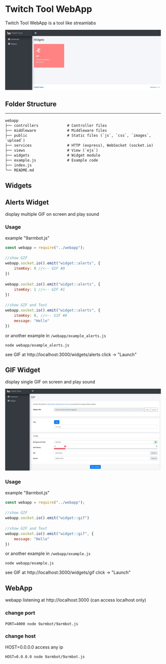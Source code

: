 # Twitch Tool WebApp

Twitch Tool WebApp is a tool like streamlabs

![screenshot](screenshot/screenshot1.jpg)

## Folder Structure
--------------
    webapp
    ├── controllers             # Controller files
    ├── middleware              # Middleware files
    ├── public                  # Static files (`js`, `css`, `images`, `upload`)
    ├── services                # HTTP (express), WebSocket (socket.io)
    ├── views                   # View (`ejs`)
    ├── widgets                 # Widget module
    ├── example.js              # Example code 
    ├── index.js
    └── README.md

## Widgets

## Alerts Widget
display multiple GIF on screen and play sound

### Usage
example "9armbot.js"
```javascript
const webapp = require("../webapp");

//show GIF
webapp.socket.io().emit("widget::alerts", {
    itemKey: 0 //<-- GIF #0
})

webapp.socket.io().emit("widget::alerts", {
    itemKey: 1 //<-- GIF #1
})

//show GIF and Text
webapp.socket.io().emit("widget::alerts", {
    itemKey: 0, //<-- GIF #0
    message: "Hello"
})
``` 

or another example in `/webapp/example_alerts.js`
```shell
node webapp/example_alerts.js
```
see GIF at http://localhost:3000/widgets/alerts click -> "Launch" 

## GIF Widget
display single GIF on screen and play sound

![screenshot](screenshot/screenshot2.jpg)

### Usage
example "9armbot.js"
```javascript
const webapp = require("../webapp");

//show GIF
webapp.socket.io().emit("widget::gif")

//show GIF and Text
webapp.socket.io().emit("widget::gif", {
    message: "Hello"
})
``` 

or another example in `/webapp/example.js`
```shell
node webapp/example.js
```
see GIF at http://localhost:3000/widgets/gif click -> "Launch" 

## WebApp
webapp listening at http://localhost:3000
(can access localhost only)

### change port

```shell
PORT=4000 node 9armbot/9armbot.js
```

### change host
HOST=0.0.0.0 access any ip
```shell
HOST=0.0.0.0 node 9armbot/9armbot.js
```